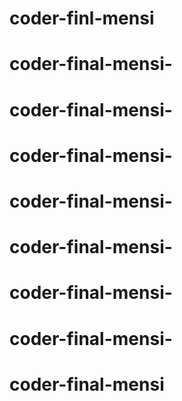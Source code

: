 # coder-finl-mensi
# coder-final-mensi-
# coder-final-mensi-
# coder-final-mensi-
# coder-final-mensi-
# coder-final-mensi-
# coder-final-mensi-
# coder-final-mensi-
# coder-final-mensi
